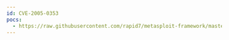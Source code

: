 ```yaml
---
id: CVE-2005-0353
pocs:
  - https://raw.githubusercontent.com/rapid7/metasploit-framework/master/modules/exploits/windows/license/sentinel_lm7_udp.rb
---
```

